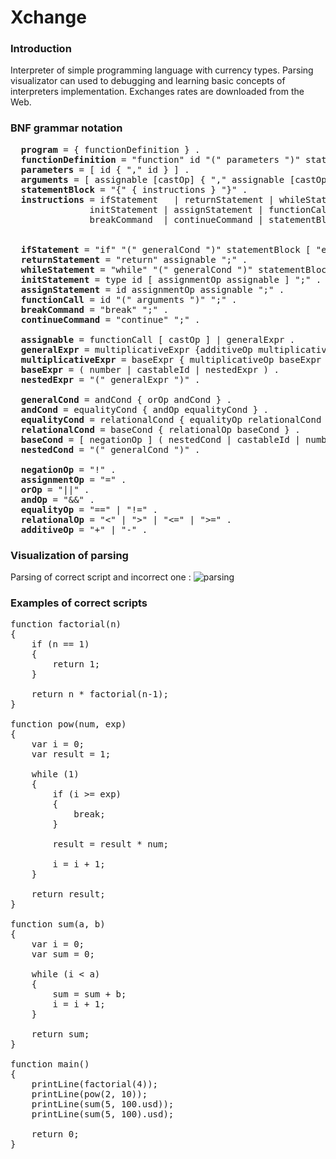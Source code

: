 # Xchange

### Introduction

Interpreter of simple programming language with currency types. 
Parsing visualizator can used to debugging and learning basic concepts of interpreters implementation. 
Exchanges rates are downloaded from the Web.

### BNF grammar notation

<pre>
  <b>program</b> ​= { functionDefinition } . 
  <b>functionDefinition</b> ​= "function" id "(" parameters ")" statementBlock . 
  <b>parameters</b> ​= [ id { "," id } ] . 
  <b>arguments</b> ​= [ assignable [castOp] { "," assignable [castOp] } ] . 
  <b>statementBlock</b>​ = "{" { instructions } "}" . 
  <b>instructions</b> = ifStatement   | returnStatement | whileStatement |  
               initStatement | assignStatement | functionCall   |    
               breakCommand  | continueCommand | statementBlock 


  <b>ifStatement</b> ​= "if" "(" generalCond ")" statementBlock [ "else" statementBlock]. 
  <b>returnStatement</b> ​= "return" assignable ";" . 
  <b>whileStatement​</b> = "while" "(" generalCond ")" statementBlock . 
  <b>initStatement​</b> = type id [ assignmentOp assignable ] ";" . 
  <b>assignStatement​</b> = id assignmentOp assignable ";" . 
  <b>functionCall</b> ​= id "(" arguments ")" ";" .
  <b>breakCommand</b> = "break" ";" .
  <b>continueCommand</b> = "continue" ";" . 

  <b>assignable</b> ​= functionCall [ castOp ] | generalExpr .
  <b>generalExpr</b> ​= multiplicativeExpr {additiveOp multiplicativeExpr} [castOp].
  <b>multiplicativeExpr</b> ​= baseExpr { multiplicativeOp baseExpr } . 
  <b>baseExpr</b>​ = ( number | castableId | nestedExpr ) .
  <b>nestedExpr</b> ​= "(" generalExpr ")" .

  <b>generalCond</b> ​= andCond { orOp andCond } . 
  <b>andCond</b>​ = equalityCond { andOp equalityCond } . 
  <b>equalityCond​</b> = relationalCond { equalityOp relationalCond } . 
  <b>relationalCond</b> ​= baseCond { relationalOp​ baseCond } . 
  <b>baseCond​</b> = [ negationOp ] ( nestedCond | castableId | number ) . 
  <b>nestedCond​</b> = "(" generalCond ")" . 

  <b>negationOp</b> = "!" . 
  <b>assignmentOp</b> ​= "=" . 
  <b>orOp​</b> = "||" . 
  <b>andOp</b> ​= "&&" . 
  <b>equalityOp​</b> = "==" | "!=" . 
  <b>relationalOp</b>​ = "<" | ">" | "<=" | ">=" . 
  <b>additiveOp</b> ​= "+" | "-­" .   
</pre>

### Visualization of parsing

Parsing of correct script and incorrect one :
![parsing](https://i.imgur.com/gcmshSp.png)

### Examples of correct scripts

<pre>
function factorial(n)
{
	if (n == 1)
	{
		return 1;
	}
	
	return n * factorial(n-1);
}

function pow(num, exp)
{
	var i = 0;
	var result = 1;

	while (1)
	{
		if (i >= exp)
		{
			break;
		}

		result = result * num;

		i = i + 1;
	}

	return result;
}

function sum(a, b)
{
	var i = 0;
	var sum = 0;

	while (i < a)
	{
		sum = sum + b;
		i = i + 1;
	}

	return sum;
}

function main()
{
	printLine(factorial(4));
	printLine(pow(2, 10));
	printLine(sum(5, 100.usd));
	printLine(sum(5, 100).usd);

	return 0;
}
</pre>


